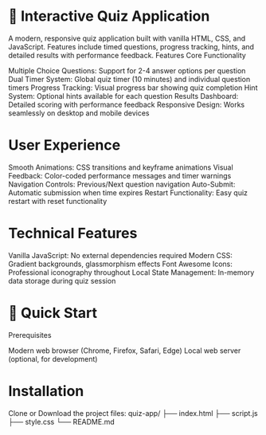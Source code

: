 # 🧠 Interactive Quiz Application
A modern, responsive quiz application built with vanilla HTML, CSS, and JavaScript. Features include timed questions, progress tracking, hints, and detailed results with performance feedback.
Features
Core Functionality

Multiple Choice Questions: Support for 2-4 answer options per question
Dual Timer System: Global quiz timer (10 minutes) and individual question timers
Progress Tracking: Visual progress bar showing quiz completion
Hint System: Optional hints available for each question
Results Dashboard: Detailed scoring with performance feedback
Responsive Design: Works seamlessly on desktop and mobile devices

# User Experience

Smooth Animations: CSS transitions and keyframe animations
Visual Feedback: Color-coded performance messages and timer warnings
Navigation Controls: Previous/Next question navigation
Auto-Submit: Automatic submission when time expires
Restart Functionality: Easy quiz restart with reset functionality

# Technical Features

Vanilla JavaScript: No external dependencies required
Modern CSS: Gradient backgrounds, glassmorphism effects
Font Awesome Icons: Professional iconography throughout
Local State Management: In-memory data storage during quiz session

# 🚀 Quick Start
Prerequisites

Modern web browser (Chrome, Firefox, Safari, Edge)
Local web server (optional, for development)

# Installation

Clone or Download the project files:
quiz-app/
├── index.html
├── script.js
├── style.css
└── README.md
